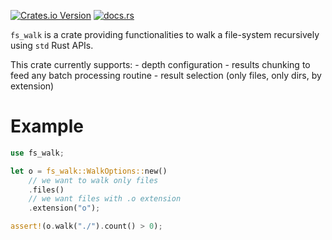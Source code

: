 [![Crates.io Version](https://img.shields.io/crates/v/fs-walk?style=for-the-badge)](https://crates.io/crates/fs-walk)
[![docs.rs](https://img.shields.io/docsrs/fs-walk?style=for-the-badge&logo=docs.rs&color=blue)](https://docs.rs/fs-walk)

<!-- cargo-rdme start -->

`fs_walk` is a crate providing functionalities to walk a
file-system recursively using `std` Rust APIs.

This crate currently supports:
    - depth configuration
    - results chunking to feed any batch processing routine
    - result selection (only files, only dirs, by extension)

# Example

```rust
use fs_walk;

let o = fs_walk::WalkOptions::new()
    // we want to walk only files
    .files()
    // we want files with .o extension
    .extension("o");

assert!(o.walk("./").count() > 0);
```

<!-- cargo-rdme end -->


